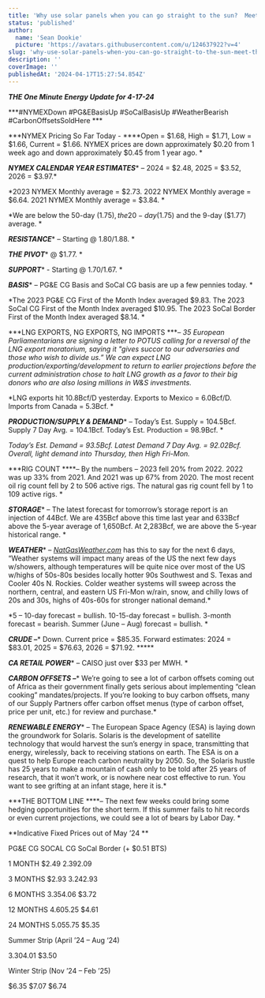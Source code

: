 ```yaml
---
title: 'Why use solar panels when you can go straight to the sun?  Meet The ESA''s Solaris project'
status: 'published'
author:
  name: 'Sean Dookie'
  picture: 'https://avatars.githubusercontent.com/u/124637922?v=4'
slug: 'why-use-solar-panels-when-you-can-go-straight-to-the-sun-meet-the-esas-solaris-project'
description: ''
coverImage: ''
publishedAt: '2024-04-17T15:27:54.854Z'
---
```


***THE One Minute Energy Update for 4-17-24***

***\#NYMEXDown #PG&EBasisUp #SoCalBasisUp #WeatherBearish #CarbonOffsetsSoldHere ***

***NYMEX Pricing So Far Today - ****Open = $1.68, High = $1.71, Low = $1.66, Current = $1.66. NYMEX prices are down approximately $0.20 from 1 week ago and down approximately $0.45 from 1 year ago. *

***NYMEX CALENDAR YEAR ESTIMATES**** – 2024 = $2.48, 2025 = $3.52, 2026 = $3.97.*

*2023 NYMEX Monthly average = $2.73. 2022 NYMEX Monthly average = $6.64. 2021 NYMEX Monthly average = $3.84. *

*We are below the 50-day ($1.75), the 20-day ($1.75) and the 9-day ($1.77) average. *

***RESISTANCE**** – Starting @ $1.80/$1.88. *

***THE PIVOT**** @ $1.77. *

***SUPPORT**** - Starting @ $1.70/$1.67. *

***BASIS**** – PG&E CG Basis and SoCal CG basis are up a few pennies today. *

*The 2023 PG&E CG First of the Month Index averaged $9.83. The 2023 SoCal CG First of the Month Index averaged $10.95. The 2023 SoCal Border First of the Month Index averaged $8.14. *

***LNG EXPORTS, NG EXPORTS, NG IMPORTS ****– 35 European Parliamentarians are signing a letter to POTUS calling for a reversal of the LNG export moratorium, saying it "gives succor to our adversaries and those who wish to divide us.” We can expect LNG production/exporting/development to return to earlier projections before the current administration chose to halt LNG growth as a favor to their big donors who are also losing millions in W&S investments.*

*LNG exports hit 10.8Bcf/D yesterday. Exports to Mexico = 6.0Bcf/D. Imports from Canada = 5.3Bcf. *

***PRODUCTION/SUPPLY & DEMAND**** – Today’s Est. Supply = 104.5Bcf. Supply 7 Day Avg. = 104.1Bcf. Today’s Est. Production = 98.9Bcf. *

*Today’s Est. Demand = 93.5Bcf. Latest Demand 7 Day Avg. = 92.02Bcf. Overall, light demand into Thursday, then High Fri-Mon.*

***RIG COUNT ****– By the numbers – 2023 fell 20% from 2022. 2022 was up 33% from 2021. And 2021 was up 67% from 2020. The most recent oil rig count fell by 2 to 506 active rigs. The natural gas rig count fell by 1 to 109 active rigs. *

***STORAGE**** – The latest forecast for tomorrow’s storage report is an injection of 44Bcf. We are 435Bcf above this time last year and 633Bcf above the 5-year average of 1,650Bcf. At 2,283Bcf, we are above the 5-year historical range. *

***WEATHER**** – *[*NatGasWeather.com*](http://NatGasWeather.com)* has this to say for the next 6 days, “Weather systems will impact many areas of the US the next few days w/showers, although temperatures will be quite nice over most of the US w/highs of 50s-80s besides locally hotter 90s Southwest and S. Texas and Cooler 40s N. Rockies. Colder weather systems will sweep across the northern, central, and eastern US Fri-Mon w/rain, snow, and chilly lows of 20s and 30s, highs of 40s-60s for stronger national demand.*

*5 – 10-day forecast = bullish. 10-15-day forecast = bullish. 3-month forecast = bearish. Summer (June – Aug) forecast = bullish. *

***CRUDE –**** Down. Current price = $85.35. Forward estimates: 2024 = $83.01, 2025 = $76.63, 2026 = $71.92. *****

***CA RETAIL POWER**** – CAISO just over $33 per MWH. *

***CARBON OFFSETS –**** We’re going to see a lot of carbon offsets coming out of Africa as their government finally gets serious about implementing “clean cooking” mandates/projects. If you’re looking to buy carbon offsets, many of our Supply Partners offer carbon offset menus (type of carbon offset, price per unit, etc.) for review and purchase.*

***RENEWABLE ENERGY**** – The European Space Agency (ESA) is laying down the groundwork for Solaris. Solaris is the development of satellite technology that would harvest the sun’s energy in space, transmitting that energy, wirelessly, back to receiving stations on earth. The ESA is on a quest to help Europe reach carbon neutrality by 2050. So, the Solaris hustle has 25 years to make a mountain of cash only to be told after 25 years of research, that it won’t work, or is nowhere near cost effective to run. You want to see grifting at an infant stage, here it is.*

***THE BOTTOM LINE ****– The next few weeks could bring some hedging opportunities for the short term. If this summer fails to hit records or even current projections, we could see a lot of bears by Labor Day. *

**Indicative Fixed Prices out of May ’24 **

PG&E CG SOCAL CG SoCal Border (+ $0.51 BTS)

1 MONTH $2.49 $2.39 $2.09

3 MONTHS $2.93 $3.24 $2.93

6 MONTHS $3.35 $4.06 $3.72

12 MONTHS $4.60 $5.25 $4.61

24 MONTHS $5.05 $5.75 $5.35

Summer Strip (April ’24 – Aug ‘24)

$3.30 $4.01 $3.50

Winter Strip (Nov ’24 – Feb ’25)

$6.35 $7.07 $6.74

